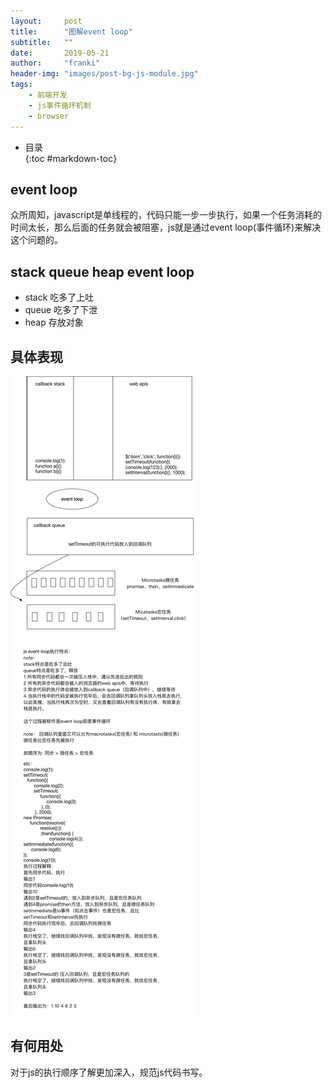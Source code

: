 ```yaml
---
layout:     post
title:      "图解event loop"
subtitle:   ""
date:       2019-05-21
author:     "franki"
header-img: "images/post-bg-js-module.jpg"
tags:
    - 前端开发
    - js事件循环机制
    - browser
---
```


* 目录  
{:toc #markdown-toc}

## event loop

众所周知，javascript是单线程的，代码只能一步一步执行，如果一个任务消耗的时间太长，那么后面的任务就会被阻塞，js就是通过event loop(事件循环)来解决这个问题的。

## stack queue heap event loop

* stack 吃多了上吐
* queue 吃多了下泄
* heap 存放对象

## 具体表现

![event_loop](/images/posts/browser/event_loop.png)

## 有何用处

对于js的执行顺序了解更加深入，规范js代码书写。
